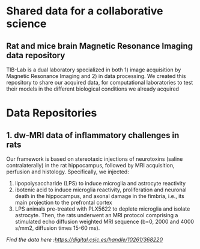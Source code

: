 # Shared data for a collaborative science
## Rat and mice brain Magnetic Resonance Imaging data repository

TIB-Lab is a dual laboratory specialized in both 1) image acquisition by Magnetic Resonance Imaging and 2) in data processing. We created this repository to share our acquired data, for computational laboratories to test their models in the different biological conditions we already acquired 

# Data Repositories

## 1. dw-MRI data of inflammatory challenges in rats 

Our framework is based on stereotaxic injections of neurotoxins (saline contralaterally) in the rat hippocampus, followed by MRI acquisition, perfusion and histology. Specifically, we injected: 
 1) lipopolysaccharide (LPS) to induce microglia and astrocyte reactivity
 2) ibotenic acid to induce microglia reactivity, proliferation and neuronal death in the hippocampus, and axonal damage in the fimbria, i.e., its main projection to the prefrontal cortex 
 3) LPS animals pre-treated with PLX5622 to deplete microglia and isolate astrocyte. 
Then, the rats underwent an MRI protocol comprising a stimulated echo diffusion weighted MRI sequence (b=0, 2000 and 4000 s/mm2, diffusion times 15-60 ms).

 _Find the data here :https://digital.csic.es/handle/10261/368220_
